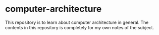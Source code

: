 # computer-architecture

This repository is to learn about computer architecture in general.
The contents in this repository is completely for my own notes of the subject.
